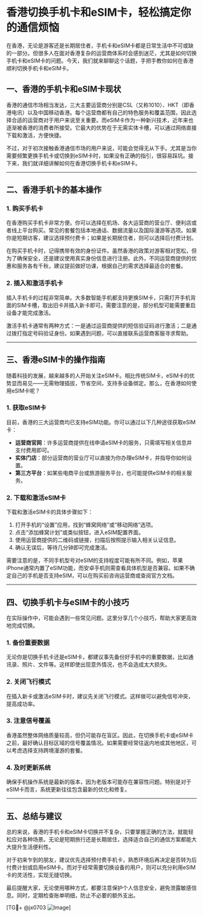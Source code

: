 # 香港切换手机卡和eSIM卡，轻松搞定你的通信烦恼

在香港，无论是游客还是长期居住者，手机卡和eSIM卡都是日常生活中不可或缺的一部分。但很多人在面对香港复杂的运营商体系时会感到迷茫，尤其是如何切换手机卡和eSIM卡的问题。今天，我们就来聊聊这个话题，手把手教你如何在香港顺利切换手机卡和eSIM卡。

## 一、香港的手机卡和eSIM卡现状

香港的通信市场相当发达，三大主要运营商分别是CSL（又称1010）、HKT（即香港电讯）以及中国移动香港。每个运营商都有自己的特色服务和覆盖范围，因此选择合适的运营商对于用户来说至关重要。而eSIM卡作为一种新兴技术，近年来也逐渐被香港的消费者所接受。它最大的优势在于无需实体卡槽，可以通过网络直接下载和激活，方便快捷。

不过，对于初次接触香港通信市场的用户来说，可能会觉得无从下手。尤其是当你需要频繁更换手机卡或切换到eSIM卡时，如果没有正确的指引，很容易踩坑。接下来，我们就详细讲解如何在香港切换手机卡和eSIM卡。

---

## 二、香港手机卡的基本操作

### 1. 购买手机卡

在香港购买手机卡非常方便。你可以选择在机场、各大运营商的营业厅、便利店或者线上平台购买。常见的套餐包括本地通话、数据流量以及国际漫游等选项。如果你是短期访客，建议选择预付费卡；如果是长期居住者，则可以选择后付费计划。

在购买手机卡时，记得携带有效的身份证件。虽然香港的政策对游客相对宽松，但为了确保安全，还是建议使用真实身份信息进行注册。此外，不同运营商提供的优惠和服务各有千秋，建议提前做好功课，根据自己的需求选择最适合的套餐。

### 2. 插入和激活手机卡

插入手机卡的过程非常简单。大多数智能手机都支持更换SIM卡，只需打开手机背面的SIM卡槽，取出旧卡并插入新卡即可。需要注意的是，部分机型可能需要重启设备才能完成激活。

激活手机卡通常有两种方式：一是通过运营商提供的短信验证码进行激活；二是通过拨打指定号码验证身份。如果遇到问题，可以直接联系运营商客服寻求帮助。

---

## 三、香港eSIM卡的操作指南

随着科技的发展，越来越多的人开始关注eSIM卡。相比传统SIM卡，eSIM卡的优势显而易见——无需物理插拔，节省空间，支持多设备绑定。那么，在香港如何使用eSIM卡呢？

### 1. 获取eSIM卡

目前，香港的三大运营商均已支持eSIM功能。你可以通过以下几种途径获取eSIM卡：

- **运营商官网**：许多运营商提供在线申请eSIM卡的服务，只需填写相关信息并支付费用即可。
- **实体门店**：部分运营商的营业厅可以直接为你办理eSIM卡，并指导你如何设置。
- **第三方平台**：如某些电商平台或旅游服务平台，也可能提供eSIM卡的相关服务。

### 2. 下载和激活eSIM卡

下载和激活eSIM卡的具体步骤如下：

1. 打开手机的“设置”应用，找到“蜂窝网络”或“移动网络”选项。
2. 点击“添加蜂窝计划”或类似按钮，进入eSIM配置界面。
3. 使用运营商提供的二维码或链接，扫描后按照提示输入相关认证信息。
4. 确认无误后，等待几分钟即可完成激活。

需要注意的是，不同手机型号对eSIM的支持程度可能有所不同。例如，苹果iPhone通常内置了eSIM功能，而安卓手机则需查看具体机型是否兼容。如果不确定自己的手机是否支持eSIM，可以在购买前咨询运营商或查阅官方文档。

---

## 四、切换手机卡与eSIM卡的小技巧

在实际操作中，可能会遇到一些常见问题。这里分享几个小技巧，帮助大家更高效地完成切换。

### 1. 备份重要数据

无论你是切换手机卡还是eSIM卡，都建议事先备份好手机中的重要数据，比如通讯录、照片、文件等。这样即使出现意外情况，也不会造成太大损失。

### 2. 关闭飞行模式

在插入新卡或激活eSIM卡时，建议先关闭飞行模式。这样做可以避免信号冲突，提高成功率。

### 3. 注意信号覆盖

香港虽然整体网络质量较高，但仍可能存在盲区。因此，在切换手机卡或eSIM卡之前，最好确认目标区域的信号覆盖情况。如果需要经常往返内地或其他地区，可以考虑选择支持跨境漫游的套餐。

### 4. 及时更新系统

确保手机操作系统是最新的版本，因为老版本可能存在兼容性问题。特别是对于eSIM卡而言，系统更新往往包含最新的优化和修复。

---

## 五、总结与建议

总的来说，香港的手机卡和eSIM卡切换并不复杂，只要掌握正确的方法，就能轻松应对各种场景。无论是短期旅行还是长期居住，选择适合自己的通信方案都能大大提升生活便利性。

对于初来乍到的朋友，建议优先选择预付费手机卡，熟悉环境后再决定是否转为后付费计划或启用eSIM卡。而对于经常需要切换设备的用户，则可以充分利用eSIM卡的灵活性，实现无缝切换。

最后提醒大家，无论使用哪种方式，都要注意保护个人信息安全，避免泄露敏感信息。同时，定期检查账单明细，防止不必要的额外支出。

[TG💪+ @jx0703 ![Image](https://github.com/user-attachments/assets/dbca1d08-cadb-493c-b0ec-ad6f7a83f270)]